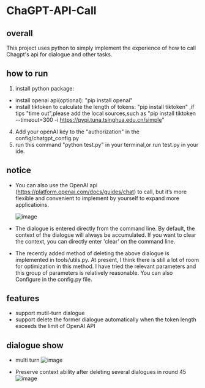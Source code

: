 # ChaGPT-API-Call

## overall
This project uses python to simply implement the experience of how to call Chagpt's api for dialogue and other tasks.

## how to run
1. install python package:
  - install openai api(optional): "pip install openai"
  - install tiktoken to calculate the length of tokens: "pip install tiktoken" ,if tips "time out",please add the local sources,such as "pip install tiktoken --timeout=300 -i https://pypi.tuna.tsinghua.edu.cn/simple"
4. Add your openAI key to the "authorization" in the config/chatgpt_config.py
5. run this command "python test.py" in your terminal,or run test.py in your ide.

## notice
- You can also use the OpenAI api (https://platform.openai.com/docs/guides/chat) to call, but it’s more flexible and convenient to implement by yourself to expand more applicatioins.
  
  ![image](https://user-images.githubusercontent.com/17317538/222936144-e1b52aa2-b400-4680-a2cb-7dd7ffd99a93.png)
- The dialogue is entered directly from the command line. By default, the context of the dialogue will always be accumulated. If you want to clear the context, you can directly enter 'clear' on the command line.
- The recently added method of deleting the above dialogue is implemented in tools/utils.py. At present, I think there is still a lot of room for optimization in this method. I have tried the relevant parameters and this group of parameters is relatively reasonable. You can also Configure in the config.py file.


## features
- support mutil-turn dialogue
- support delete the former dialogue automatically when the token length exceeds the limit of OpenAI API

## dialogue show
- multi turn
![image](https://user-images.githubusercontent.com/17317538/222916920-4bf3a9bc-68de-4e3d-86b4-12881c5c6926.png)

- Preserve context ability after deleting several dialogues in round 45
![image](https://user-images.githubusercontent.com/17317538/224521387-cbc3db6b-8638-4ece-bfc5-dbf6dd1d9bdb.png)
